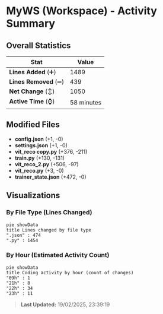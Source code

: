 # MyWS (Workspace) - Activity Summary 

## Overall Statistics

| Stat                   | Value                                                             |
| ---------------------- | ----------------------------------------------------------------- |
| **Lines Added** (➕)   | 1489                                          |
| **Lines Removed** (➖) | 439                                        |
| **Net Change** (↕)    | 1050                |
| **Active Time** (⌚)   | 58 minutes |


## Modified Files
- **config.json** (+1, -0)
- **settings.json** (+1, -0)
- **vit_reco copy.py** (+376, -211)
- **train.py** (+130, -131)
- **vit_reco_2.py** (+506, -97)
- **vit_reco.py** (+3, -0)
- **trainer_state.json** (+472, -0)

## Visualizations

### By File Type (Lines Changed)

```mermaid
pie showData
title Lines changed by file type
".json" : 474
".py" : 1454
```

### By Hour (Estimated Activity Count)

```mermaid
pie showData
title Coding activity by hour (count of changes)
"09h" : 1
"21h" : 8
"22h" : 34
"23h" : 11
```


> **Last Updated:** 19/02/2025, 23:39:19